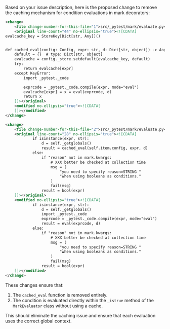 Based on your issue description, here is the proposed change to remove the caching mechanism for condition evaluations in mark decorators:

```xml
<change>
    <file change-number-for-this-file="1">src/_pytest/mark/evaluate.py</file>
    <original line-count="44" no-ellipsis="true"><![CDATA[
evalcache_key = StoreKey[Dict[str, Any]]()


def cached_eval(config: Config, expr: str, d: Dict[str, object]) -> Any:
    default = {}  # type: Dict[str, object]
    evalcache = config._store.setdefault(evalcache_key, default)
    try:
        return evalcache[expr]
    except KeyError:
        import _pytest._code

        exprcode = _pytest._code.compile(expr, mode="eval")
        evalcache[expr] = x = eval(exprcode, d)
        return x
    ]]></original>
    <modified no-ellipsis="true"><![CDATA[
    ]]></modified>
</change>

<change>
    <file change-number-for-this-file="2">src/_pytest/mark/evaluate.py</file>
    <original line-count="28" no-ellipsis="true"><![CDATA[
            if isinstance(expr, str):
                d = self._getglobals()
                result = cached_eval(self.item.config, expr, d)
            else:
                if "reason" not in mark.kwargs:
                    # XXX better be checked at collection time
                    msg = (
                        "you need to specify reason=STRING "
                        "when using booleans as conditions."
                    )
                    fail(msg)
                result = bool(expr)
    ]]></original>
    <modified no-ellipsis="true"><![CDATA[
            if isinstance(expr, str):
                d = self._getglobals()
                import _pytest._code
                exprcode = _pytest._code.compile(expr, mode="eval")
                result = eval(exprcode, d)
            else:
                if "reason" not in mark.kwargs:
                    # XXX better be checked at collection time
                    msg = (
                        "you need to specify reason=STRING "
                        "when using booleans as conditions."
                    )
                    fail(msg)
                result = bool(expr)
    ]]></modified>
</change>
```

These changes ensure that:
1. The `cached_eval` function is removed entirely.
2. The condition is evaluated directly within the `_istrue` method of the `MarkEvaluator` class without using a cache.

This should eliminate the caching issue and ensure that each evaluation uses the correct global context.